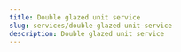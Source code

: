 ```yaml
---
title: Double glazed unit service
slug: services/double-glazed-unit-service
description: Double glazed unit service
---
```


